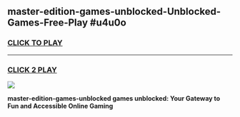 
## master-edition-games-unblocked-Unblocked-Games-Free-Play #u4u0o
<h3>
<a href="https://us.freeplayer.one?title=master-edition-games-unblocked&ref=9M">CLICK TO PLAY</a></h3>
<hr>

<h3>
<a href="https://us.freeplayer.one?title=master-edition-games-unblocked&ref=9M">CLICK 2 PLAY</a>
  
</h3>

<a href="https://us.freeplayer.one?title=master-edition-games-unblocked&ref=9M"><img src="https://clearcache.store/games.png"></a>


**master-edition-games-unblocked games unblocked: Your Gateway to Fun and Accessible Online Gaming**
